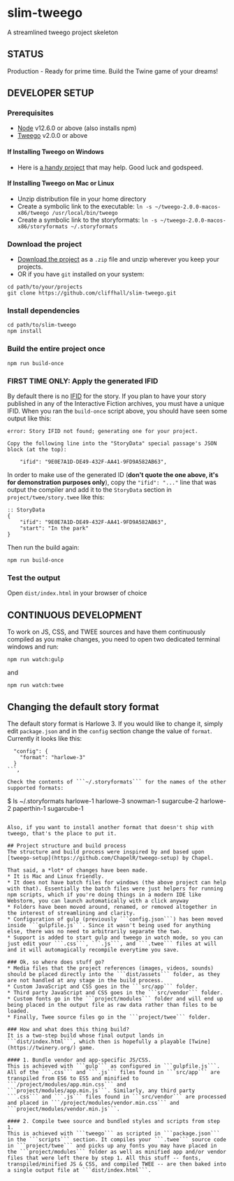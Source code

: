 # slim-tweego
A streamlined tweego project skeleton

## STATUS
Production - Ready for prime time. Build the Twine game of your dreams!

## DEVELOPER SETUP
### Prerequisites
* [Node](https://nodejs.org/en/download/) v12.6.0 or above (also installs npm)
* [Tweego](https://www.motoslave.net/tweego/) v2.0.0 or above

#### If Installing Tweego on Windows
* Here is [a handy project](https://github.com/ChapelR/tweego-installer) that may help. Good luck and godspeed.

#### If Installing Tweego on Mac or Linux
* Unzip distribution file in your home directory
* Create a symbolic link to the executable: ```ln -s ~/tweego-2.0.0-macos-x86/tweego /usr/local/bin/tweego```
* Create a symbolic link to the storyformats: ```ln -s ~/tweego-2.0.0-macos-x86/storyformats ~/.storyformats```

### Download the project
* [Download the project](https://github.com/cliffhall/mars-colony/archive/master.zip) as a ```.zip``` file and unzip wherever you keep your projects.
* OR if you have ```git``` installed on your system:
```
cd path/to/your/projects
git clone https://github.com/cliffhall/slim-tweego.git
```

### Install dependencies
```
cd path/to/slim-tweego
npm install
```

### Build the entire project once
```
npm run build-once
```

### FIRST TIME ONLY: Apply the generated IFID
By default there is no [IFID](http://babel.ifarchive.org/) for the story. If you plan to have your story published in any of the Interactive Fiction archives, you must have a unique IFID. When you ran the ```build-once``` script above, you should have seen some output like this:
```
error: Story IFID not found; generating one for your project.

Copy the following line into the "StoryData" special passage's JSON block (at the top):

	"ifid": "9E0E7A1D-DE49-432F-AA41-9FD9A582AB63",

```

In order to make use of the generated ID (**don't quote the one above, it's for demonstration purposes only**), copy the ```"ifid": "..."``` line that was output the compiler and add it to the ```StoryData``` section  in ```project/twee/story.twee``` like this:

```
:: StoryData
{
	"ifid": "9E0E7A1D-DE49-432F-AA41-9FD9A582AB63",
	"start": "In the park"
}
```

Then run the build again:
```
npm run build-once
```

### Test the output
Open ```dist/index.html``` in your browser of choice

## CONTINUOUS DEVELOPMENT
To work on JS, CSS, and TWEE sources and have them continuously compiled as you make changes, you need to open two dedicated terminal windows and run:
```
npm run watch:gulp
```

and

``` 
npm run watch:twee
```

## Changing the default story format
The default story format is Harlowe 3. If you would like to change it, simply edit ```package.json``` and in the ```config``` section change the value of ```format```. Currently it looks like this:
```
  "config": {
    "format": "harlowe-3"
  }
```, 

Check the contents of ```~/.storyformats``` for the names of the other supported formats:

```
$ ls ~/.storyformats
harlowe-1	harlowe-3	snowman-1	sugarcube-2
harlowe-2	paperthin-1	sugarcube-1
```

Also, if you want to install another format that doesn't ship with tweego, that's the place to put it.

## Project structure and build process
The structure and build process were inspired by and based upon [tweego-setup](https://github.com/ChapelR/tweego-setup) by Chapel.

That said, a *lot* of changes have been made.
* It is Mac and Linux friendly.
* It does not have batch files for windows (the above project can help with that). Essentially the batch files were just helpers for running npm scripts, which if you're doing things in a modern IDE like Webstorm, you can launch automatically with a click anyway
* Folders have been moved around, renamed, or removed altogether in the interest of streamlining and clarity.
* Configuration of gulp (previously ```config.json```) has been moved inside ```gulpfile.js```. Since it wasn't being used for anything else, there was no need to arbitrarily separate the two. 
* Support is added to start gulp and tweego in watch mode, so you can just edit your ```.css```, ```.js```, and ```.twee``` files at will and it will automagically recompile everytime you save.

### Ok, so where does stuff go?
* Media files that the project references (images, videos, sounds) should be placed directly into the ```dist/assets``` folder, as they are not handled at any stage in the build process.
* Custom JavaScript and CSS goes in the ```src/app``` folder.
* Third party JavaScript and CSS goes in the ```src/vendor``` folder. 
* Custom fonts go in the ```project/modules``` folder and will end up being placed in the output file as raw data rather than files to be loaded.
* Finally, Twee source files go in the ```project/twee``` folder.

### How and what does this thing build?
It is a two-step build whose final output lands in ```dist/index.html```, which then is hopefully a playable [Twine](https://twinery.org/) game.

#### 1. Bundle vendor and app-specific JS/CSS.
This is achieved with ```gulp``` as configured in ```gulpfile.js```. All of the ```.css``` and ```.js``` files found in ```src/app``` are transpiled from ES6 to ES5 and minified to ```/project/modules/app.min.css``` and ```project/modules/app.min.js```. Similarly, any third party ```.css``` and ```.js``` files found in ```src/vendor``` are processed and placed in ```/project/modules/vendor.min.css``` and ```project/modules/vendor.min.js```.

#### 2. Compile twee source and bundled styles and scripts from step 1.
This is achieved with ```tweego``` as scripted in ```package.json``` in the ```scripts``` section. It compiles your ```.twee``` source code in ```project/twee``` and picks up any fonts you may have placed in the ```project/modules``` folder as well as minified app and/or vendor files that were left there by step 1. All this stuff -- fonts, transpiled/minified JS & CSS, and compiled TWEE -- are then baked into a single output file at ```dist/index.html```.
